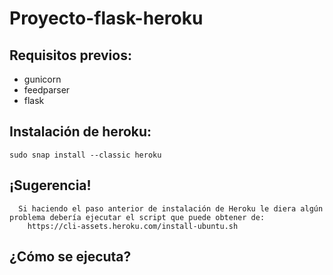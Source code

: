 # Proyecto-flask-heroku

  ## Requisitos previos:
  - gunicorn
  - feedparser
  - flask
  ## Instalación de heroku:
    sudo snap install --classic heroku

 ## ¡Sugerencia!
      Si haciendo el paso anterior de instalación de Heroku le diera algún problema debería ejecutar el script que puede obtener de:
        https://cli-assets.heroku.com/install-ubuntu.sh


## ¿Cómo se ejecuta?

  
  
  
  
